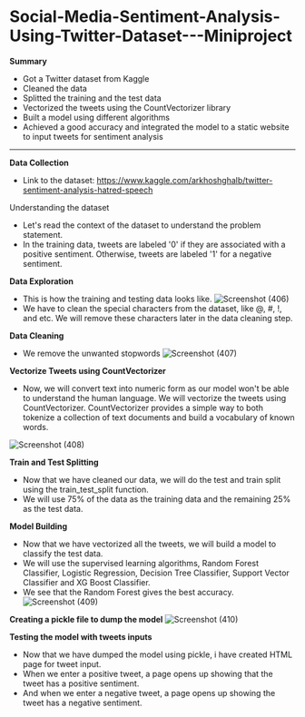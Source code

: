 # Social-Media-Sentiment-Analysis-Using-Twitter-Dataset---Miniproject

**Summary**
- Got a Twitter dataset from Kaggle
- Cleaned the data
- Splitted the training and the test data
- Vectorized the tweets using the CountVectorizer library
- Built a model using different algorithms
- Achieved a good accuracy and integrated the model to a static website to input tweets for sentiment analysis 

-------------------------------------------------------------------------------------------------------

**Data Collection**

- Link to the dataset: https://www.kaggle.com/arkhoshghalb/twitter-sentiment-analysis-hatred-speech

Understanding the dataset
 - Let's read the context of the dataset to understand the problem statement. 
 - In the training data, tweets are labeled '0' if they are associated with a positive sentiment. Otherwise, tweets are labeled '1' for a negative sentiment. 

**Data Exploration**
- This is how the training and testing data looks like.
![Screenshot (406)](https://user-images.githubusercontent.com/69420616/123615268-c1fcf400-d822-11eb-8270-40883aef3736.png)
- We have to clean the special characters from the dataset, like @, #, !, and etc. We will remove these characters later in the data cleaning step.

**Data Cleaning**
 - We remove the unwanted stopwords
 ![Screenshot (407)](https://user-images.githubusercontent.com/69420616/123616197-a9d9a480-d823-11eb-9de1-434515c04a7e.png)

**Vectorize Tweets using CountVectorizer**
- Now, we will convert text into numeric form as our model won't be able to understand the human language. We will vectorize the tweets using CountVectorizer. CountVectorizer provides a simple way to both tokenize a collection of text documents and build a vocabulary of known words. 

![Screenshot (408)](https://user-images.githubusercontent.com/69420616/123616579-0dfc6880-d824-11eb-8ba8-c0b34d60b72f.png)

**Train and Test Splitting**
- Now that we have cleaned our data, we will do the test and train split using the train_test_split function.
- We will use 75% of the data as the training data and the remaining 25% as the test data.

**Model Building**
- Now that we have vectorized all the tweets, we will build a model to classify the test data. 
- We will use the supervised learning algorithms, Random Forest Classifier, Logistic Regression, Decision Tree Classifier, Support Vector Classifier and XG Boost Classifier.
- We see that the Random Forest gives the best accuracy.
![Screenshot (409)](https://user-images.githubusercontent.com/69420616/123617483-eb1e8400-d824-11eb-8aa7-cafef0641bb1.png)

**Creating a pickle file to dump the model**
![Screenshot (410)](https://user-images.githubusercontent.com/69420616/123617815-43558600-d825-11eb-80fc-d4bfb068decd.png)

**Testing the model with tweets inputs**
- Now that we have dumped the model using pickle, i have created HTML page for tweet input.
- When we enter a positive tweet, a page opens up showing that the tweet has a positive sentiment.
- And when we enter a negative tweet, a page opens up showing the tweet has a negative sentiment.
